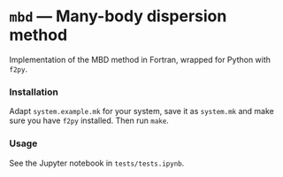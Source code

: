 # `mbd` — Many-body dispersion method

Implementation of the MBD method in Fortran, wrapped for Python with `f2py`.

### Installation

Adapt `system.example.mk` for your system, save it as `system.mk` and make sure you have `f2py` installed. Then run `make`.

### Usage

See the Jupyter notebook in `tests/tests.ipynb`.
